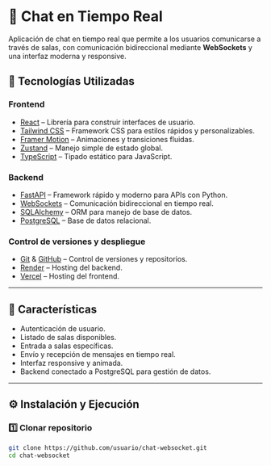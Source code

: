 # 💬 Chat en Tiempo Real

Aplicación de chat en tiempo real que permite a los usuarios comunicarse a través de salas, con comunicación bidireccional mediante **WebSockets** y una interfaz moderna y responsive.

## 🚀 Tecnologías Utilizadas

### **Frontend**
- [React](https://react.dev) – Librería para construir interfaces de usuario.
- [Tailwind CSS](https://tailwindcss.com) – Framework CSS para estilos rápidos y personalizables.
- [Framer Motion](https://www.framer.com/motion) – Animaciones y transiciones fluidas.
- [Zustand](https://docs.pmnd.rs/zustand) – Manejo simple de estado global.
- [TypeScript](https://www.typescriptlang.org) – Tipado estático para JavaScript.

### **Backend**
- [FastAPI](https://fastapi.tiangolo.com) – Framework rápido y moderno para APIs con Python.
- [WebSockets](https://developer.mozilla.org/es/docs/Web/API/WebSockets_API) – Comunicación bidireccional en tiempo real.
- [SQLAlchemy](https://docs.sqlalchemy.org) – ORM para manejo de base de datos.
- [PostgreSQL](https://www.postgresql.org/docs) – Base de datos relacional.

### **Control de versiones y despliegue**
- [Git](https://git-scm.com/doc) & [GitHub](https://docs.github.com) – Control de versiones y repositorios.
- [Render](https://render.com/docs) – Hosting del backend.
- [Vercel](https://vercel.com/docs) – Hosting del frontend.

---

## 📌 Características

- Autenticación de usuario.
- Listado de salas disponibles.
- Entrada a salas específicas.
- Envío y recepción de mensajes en tiempo real.
- Interfaz responsive y animada.
- Backend conectado a PostgreSQL para gestión de datos.

---

## ⚙️ Instalación y Ejecución

### **1️⃣ Clonar repositorio**
```bash
git clone https://github.com/usuario/chat-websocket.git
cd chat-websocket
